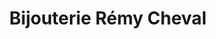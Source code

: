 ---
title: "Bijouterie Rémy Cheval"
url: /bain-de-bretagne/bijouterie-remy-cheval/
shop: Schmuck
---